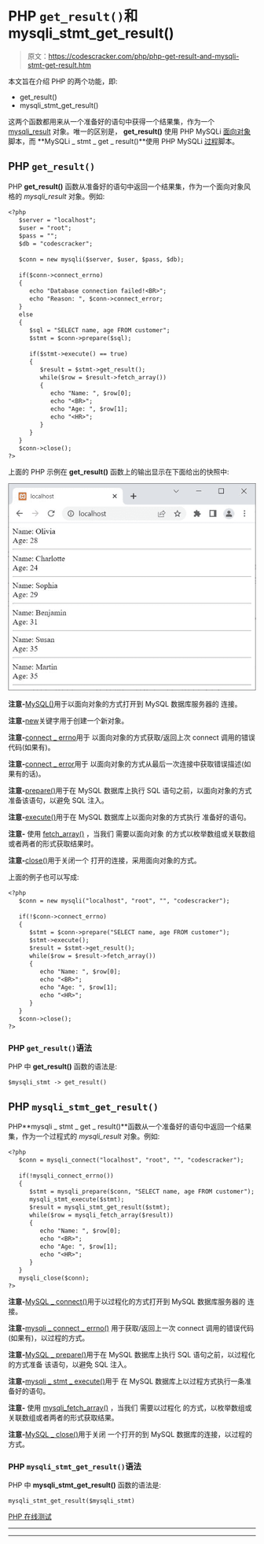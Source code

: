# PHP `get_result()`和 mysqli_stmt_get_result()

> 原文：<https://codescracker.com/php/php-get-result-and-mysqli-stmt-get-result.htm>

本文旨在介绍 PHP 的两个功能，即:

*   get_result()
*   mysqli_stmt_get_result()

这两个函数都用来从一个准备好的语句中获得一个结果集，作为一个 [mysqli_result](/php/php-mysqli-result-class.htm) 对象。唯一的区别是， **get_result()** 使用 PHP MySQLi <u>面向对象</u>脚本，而 **MySQLi _ stmt _ get _ result()**使用 PHP MySQLi <u>过程</u>脚本。

## PHP `get_result()`

PHP **get_result()** 函数从准备好的语句中返回一个结果集，作为一个面向对象风格的 *mysqli_result* 对象。例如:

```
<?php
   $server = "localhost";
   $user = "root";
   $pass = "";
   $db = "codescracker";

   $conn = new mysqli($server, $user, $pass, $db);

   if($conn->connect_errno)
   {
      echo "Database connection failed!<BR>";
      echo "Reason: ", $conn->connect_error;
   }
   else
   {
      $sql = "SELECT name, age FROM customer";
      $stmt = $conn->prepare($sql);

      if($stmt->execute() == true)
      {
         $result = $stmt->get_result();
         while($row = $result->fetch_array())
         {
            echo "Name: ", $row[0];
            echo "<BR>";
            echo "Age: ", $row[1];
            echo "<HR>";
         }
      }
   }
   $conn->close();
?>
```

上面的 PHP 示例在 **get_result()** 函数上的输出显示在下面给出的快照中:

![php get_result function](img/fc93e5a59bfdbeac65d1cbf40c643003.png)

**注意-**[MySQL()](/php/php-mysqli-connect-to-database.htm)用于以面向对象的方式打开到 MySQL 数据库服务器的 连接。

**注意-**[new](/php/php-new-keyword.htm)关键字用于创建一个新对象。

**注意-**[connect _ errno](/php/php-connect-errno-and-mysqli-connect-errno.htm)用于 以面向对象的方式获取/返回上次 connect 调用的错误代码(如果有)。

**注意-**[connect _ error](/php/php-connect-error-and-mysqli-connect-error.htm)用于 以面向对象的方式从最后一次连接中获取错误描述(如果有的话)。

**注意-**[prepare()](/php/php-prepare-and-mysqli-prepare.htm)用于在 MySQL 数据库上执行 SQL 语句之前，以面向对象的方式准备该语句，以避免 SQL 注入。

**注意-**[execute()](/php/php-execute-and-mysqli-stmt-execute.htm)用于在 MySQL 数据库上以面向对象的方式执行 准备好的语句。

**注意-** 使用 [fetch_array()](/php/php-fetch-array-and-mysqli-fetch-array.htm) ，当我们 需要以面向对象 的方式以枚举数组或关联数组或者两者的形式获取结果时。

**注意-**[close()](/php/php-mysqli-close-database-connection.htm)用于关闭一个 打开的连接，采用面向对象的方式。

上面的例子也可以写成:

```
<?php
   $conn = new mysqli("localhost", "root", "", "codescracker");

   if(!$conn->connect_errno)
   {
      $stmt = $conn->prepare("SELECT name, age FROM customer");
      $stmt->execute();
      $result = $stmt->get_result();
      while($row = $result->fetch_array())
      {
         echo "Name: ", $row[0];
         echo "<BR>";
         echo "Age: ", $row[1];
         echo "<HR>";
      }
   }
   $conn->close();
?>
```

### PHP `get_result()`语法

PHP 中 **get_result()** 函数的语法是:

```
$mysqli_stmt -> get_result()
```

## PHP `mysqli_stmt_get_result()`

PHP**mysqli _ stmt _ get _ result()**函数从一个准备好的语句中返回一个结果集，作为一个过程式的 *mysqli_result* 对象。例如:

```
<?php
   $conn = mysqli_connect("localhost", "root", "", "codescracker");

   if(!mysqli_connect_errno())
   {
      $stmt = mysqli_prepare($conn, "SELECT name, age FROM customer");
      mysqli_stmt_execute($stmt);
      $result = mysqli_stmt_get_result($stmt);
      while($row = mysqli_fetch_array($result))
      {
         echo "Name: ", $row[0];
         echo "<BR>";
         echo "Age: ", $row[1];
         echo "<HR>";
      }
   }
   mysqli_close($conn);
?>
```

**注意-**[MySQL _ connect()](/php/php-mysqli-connect-to-database.htm)用于以过程化的方式打开到 MySQL 数据库服务器的 连接。

**注意-**[mysqli _ connect _ errno()](/php/php-connect-errno-and-mysqli-connect-errno.htm) 用于获取/返回上一次 connect 调用的错误代码(如果有)，以过程的方式。

**注意-**[MySQL _ prepare()](/php/php-prepare-and-mysqli-prepare.htm)用于在 MySQL 数据库上执行 SQL 语句之前，以过程化的方式准备 该语句，以避免 SQL 注入。

**注意-**[mysqli _ stmt _ execute()](/php/php-execute-and-mysqli-stmt-execute.htm)用于 在 MySQL 数据库上以过程方式执行一条准备好的语句。

**注意-** 使用 [mysqli_fetch_array()](/php/php-fetch-array-and-mysqli-fetch-array.htm) ，当我们 需要以过程化 的方式，以枚举数组或关联数组或者两者的形式获取结果。

**注意-**[MySQL _ close()](/php/php-mysqli-close-database-connection.htm)用于关闭 一个打开的到 MySQL 数据库的连接，以过程的方式。

### PHP `mysqli_stmt_get_result()`语法

PHP 中 **mysqli_stmt_get_result()** 函数的语法是:

```
mysqli_stmt_get_result($mysqli_stmt)
```

[PHP 在线测试](/exam/showtest.php?subid=8)

* * *

* * *